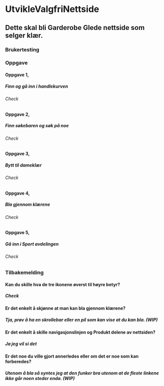 # UtvikleValgfriNettside
## Dette skal bli Garderobe Glede nettside som selger klær.

### Brukertesting
### Oppgave
#### Oppgave 1,
##### Finn og gå inn i handlekurven
###### Check

#### Oppgave 2,
##### Finn søkebaren og søk på noe
###### Check

#### Oppgave 3,
##### Bytt til dameklær
###### Check

#### Oppgave 4,
##### Bla gjennom klærene
###### Check

#### Oppgave 5,
##### Gå inn i Sport avdelingen
###### Check

### Tilbakemelding
#### Kan du skille hva de tre ikonene øverst til høyre betyr?
##### Check

#### Er det enkelt å skjønne at man kan bla gjennom klærene?
##### Tja, prøv å ha en skrollebar eller en pil som kan vise at du kan bla. (WIP)

#### Er det enkelt å skille navigasjonslinjen og Produkt delene av nettsiden?
##### Ja jeg vil si det

#### Er det noe du ville gjort annerledes eller om det er noe som kan forberedes?
##### Utenom å bla så syntes jeg at den funker bra utenom at de fleste linkene ikke går noen steder enda. (WIP)
